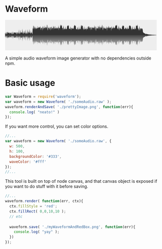 # Waveform

![Node waveform image generator](/docs/example.png)

A simple audio waveform image generator with no dependencies outside npm.

# Basic usage

```javascript
var Waveform = require('waveform');
var waveform = new Waveform( './someAudio.raw' );
waveform.renderAndSave( './prettyImage.png', function(err){
  console.log( "neato!" )
});
```

If you want more control, you can set color options.

```javascript
//...
var waveform = new Waveform( './someAudio.raw', {
  w: 500,
  h: 100,
  backgroundColor: '#333',
  waveColor: '#fff'
});
//...
```

This tool is built on top of node canvas, and that canvas object is exposed if you want to do stuff with it before saving.

```javascript
//...
waveform.render( function(err, ctx){
  ctx.fillStyle = 'red';
  ctx.fillRect( 0,0,10,10 );
  // etc
  
  waveform.save( './myWaveformAndRedBox.png', function(err){
    console.log( "yay" );
  })
});
